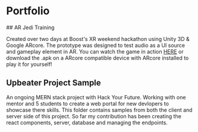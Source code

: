 # Portfolio 

## AR Jedi Training 

Created over two days at Boost's XR weekend hackathon using Unity 3D & Google ARcore. The prototype was designed to test audio as a UI source and gameplay element in AR. You can watch the game in action [HERE](https://www.youtube.com/watch?v=utXSMC1-PBM&feature=youtu.be&fbclid=IwAR1p6DNw-nzMohE7PapvmwpgRnUVEE2aVjLsxPbxjD7je4W5rgSK6jPaXKo) or download the .apk on a ARcore compatible device with ARcore installed to play it for yourself!

## Upbeater Project Sample 

An ongoing MERN stack project with Hack Your Future. Working with one mentor and 5 students to create a web portal for new devlopers to showcase there skills. This folder contains samples from both the client and server side of this project. So far my contribution has been creating the react components, server, database and managing the endpoints. 